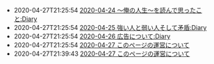 - 2020-04-27T21:25:54 [2020-04-24 ～俺の人生～を読んで思ったこと:Diary](./html/2020-04-24.html)
- 2020-04-27T21:25:54 [2020-04-25 強い人と弱い人そして矛盾:Diary](./html/2020-04-25.html)
- 2020-04-27T21:25:54 [2020-04-26 広告について:Diary](./html/2020-04-26.html)
- 2020-04-27T21:25:54 [2020-04-27 このページの運営について](./html/2020-04-27.html)
- 2020-04-27T21:39:43 [2020-04-27 このページの運営について](html/md/2020-04-27.html)
